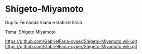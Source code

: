 # Shigeto-Miyamoto

Dupla: Fernanda Viana e Gabriel Faria

Tema: Shigeto Miyamoto

https://github.com/GabrielFaria-cyber/Shigeto-Miyamoto.wiki.git
https://github.com/GabrielFaria-cyber/Shigeto-Miyamoto.wiki.git
